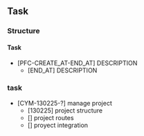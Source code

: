 ## Task

### Structure
#### Task
- [PFC-CREATE_AT-END_AT] DESCRIPTION
  - [END_AT] DESCRIPTION

### task
- [CYM-130225-?] manage project
  - [130225] project structure
  - [] project routes
  - [] proyect integration